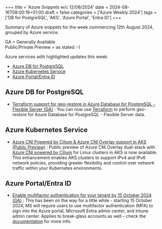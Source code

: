+++
title = 'Azure Snippets w/c 12/08/2024'
date = 2024-08-16T08:00:16+01:00
draft = false
categories = ['Azure Weekly 2024']
tags = ['DB for PostgreSQL', 'AKS', 'Azure Portal', 'Entra ID']
+++

Summary of Azure snippets for the week commencing 12th August 2024, grouped by Azure service.

GA = Generally Available  
Public/Private Preview = as stated :-)

Azure services with highlighted updates this week:

- [Azure DB for PostgreSQL](#azure-db-for-postgresql)
- [Azure Kubernetes Service](#azure-kubernetes-service)
- [Azure Portal/Entra ID](#azure-portalentra-id)

## Azure DB for PostgreSQL

- [Terraform support for geo-restore in Azure Database for PostgreSQL - Flexible Server (GA)](https://azure.microsoft.com/en-us/updates/v2/Terraform-support-for-geo-restore-in-Azure-Database-for-PostgreSQL-Flexible-Server) : You can now use [Terraform](https://registry.terraform.io/providers/hashicorp/azurerm/latest/docs/resources/postgresql_flexible_server) to perform geo-restore for Azure Database for PostgreSQL - Flexible Server data.

## Azure Kubernetes Service

- [Azure CNI Powered by Cilium & Azure CNI Overlay support in AKS (Public Preview)](https://azure.microsoft.com/en-us/updates/v2/CNI-Powered-by-Cilium-Azure-CNI-Overlay-support-AKS) : Public preview of Azure CNI Overlay dual-stack with [Azure CNI powered by Cilium](https://learn.microsoft.com/en-gb/azure/aks/azure-cni-powered-by-cilium) for Linux clusters in AKS is now available. This enhancement enables AKS clusters to support IPv4 and IPv6 network policies, providing greater flexibility and control over network traffic within your Kubernetes environments. 

## Azure Portal/Entra ID

- [Enable multifactor authentication for your tenant by 15 October 2024 (GA)](https://azure.microsoft.com/en-us/updates/v2/Enable-multifactor-authentication-for-your-tenant-by-15-October-2024) : This has been on the way for a little while - starting 15 October 2024, MS will require users to use multifactor authentication (MFA) to sign into the Azure portal, Microsoft Entra admin center, and Intune admin center. Applies to break-glass accounts as well - check the [documentation](https://learn.microsoft.com/en-gb/entra/identity/authentication/concept-mandatory-multifactor-authentication) for more info.
